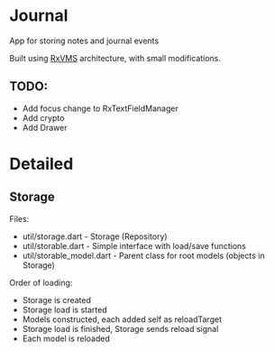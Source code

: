 # Journal

App for storing notes and journal events

Built using [RxVMS](https://www.burkharts.net/apps/blog/) architecture, with small modifications.


## TODO:

- Add focus change to RxTextFieldManager
- Add crypto
- Add Drawer


# Detailed
## Storage

Files:
- util/storage.dart - Storage (Repository)
- util/storable.dart - Simple interface with load/save functions
- util/storable_model.dart - Parent class for root models (objects in Storage)

Order of loading:
- Storage is created
- Storage load is started
- Models constructed, each added self as reloadTarget
- Storage load is finished, Storage sends reload signal
- Each model is reloaded
